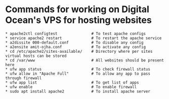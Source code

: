 # Commands for working on Digital Ocean's VPS for hosting websites
	* apache2ctl configtest               # To test apache configs
	* service apache2 restart             # To restart the apache service
	* a2dissite 000-default.conf          # To disable any config
	* a2ensite amit-ojha.conf             # To activate any config
	* cd /etc/apache2/sites-available/    # Directory where per sites virtual hosts can be stored
	* cd /var/www                         # All websites should be present here
	* ufw app status                      # To check firewall status
	* ufw allow in "Apache Full"          # To allow any app to pass through firewall
	* ufw app list                        # To get list of apps
	* ufw enable                          # To enable firewall
	* sudo apt install apache2            # To install apache server
